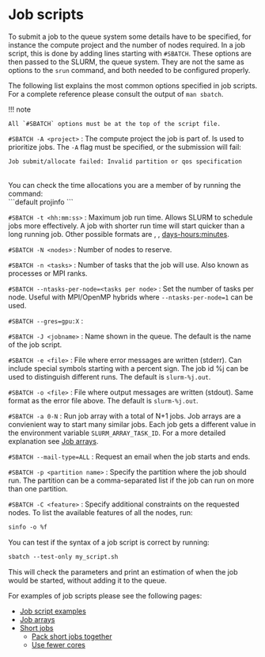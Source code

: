 

# Job scripts

To submit a job to the queue system some details have to be specified,
for instance the compute project and the number of nodes required.
In a job script, this is done by adding lines starting with `#SBATCH`.
These options are then passed to the SLURM, the queue system.
They are not the same as options to the `srun` command, and both needed to be configured properly.

The following list explains the most common options specified in job scripts. For a complete reference please consult the output of `man sbatch`.

!!! note

    All `#SBATCH` options must be at the top of the script file.


`#SBATCH -A <project>`
: The compute project the job is part of. Is used to prioritize jobs.
  The `-A` flag must be specified, or the submission will fail:
  <br/>
  ```default
  Job submit/allocate failed: Invalid partition or qos specification
  ```
  <br/>
  You can check the time allocations you are a member of by running the command:
  <br/>
  ```default
  projinfo
  ```


`#SBATCH -t <hh:mm:ss>`
: Maximum job run time. Allows SLURM to schedule jobs more effectively. A job with shorter run time will start quicker than a long running job. Other possible formats are <minutes>, <days-hours>, <days-hours:minutes>.


`#SBATCH -N <nodes>`
: Number of nodes to reserve.


`#SBATCH -n <tasks>`
: Number of tasks that the job will use. Also known as processes or MPI ranks.


`#SBATCH --ntasks-per-node=<tasks per node>`
: Set the number of tasks per node. Useful with MPI/OpenMP hybrids where `--ntasks-per-node=1` can be used.


`#SBATCH --gres=gpu:X`
:


`#SBATCH -J <jobname>`
: Name shown in the queue. The default is the name of the job script.


`#SBATCH -e <file>`
: File where error messages are written (stderr). Can include special symbols starting with a percent sign. The job id %j can be used to distinguish different runs. The default is `slurm-%j.out`.


`#SBATCH -o <file>`
: File where output messages are written (stdout). Same format as the error file above. The default is `slurm-%j.out`.


`#SBATCH -a 0-N`
: Run job array with a total of N+1 jobs. Job arrays are a convienient way to start many similar jobs. Each job gets a different value in the environment variable `SLURM_ARRAY_TASK_ID`. For a more detailed explanation see [Job arrays](job_arrays.md#job-arrays).


`#SBATCH --mail-type=ALL`
: Request an email when the job starts and ends.


`#SBATCH -p <partition name>`
: Specify the partition where the job should run. The partition can be a comma-separated list if the job can run on more than one partition.


`#SBATCH -C <feature>`
: Specify additional constraints on the requested nodes. To list the available features of all the nodes, run:
  <br/>
  ```default
  sinfo -o %f
  ```

You can test if the syntax of a job script is correct by running:

```default
sbatch --test-only my_script.sh
```

This will check the parameters and print an estimation of when the job would be started, without adding it to the queue.

For examples of job scripts please see the following pages:

* [Job script examples](job_scripts_dardel.md)
* [Job arrays](job_arrays.md)
* [Short jobs](short_jobs.md)
  * [Pack short jobs together](short_jobs.md#pack-short-jobs-together)
  * [Use fewer cores](short_jobs.md#use-fewer-cores)
